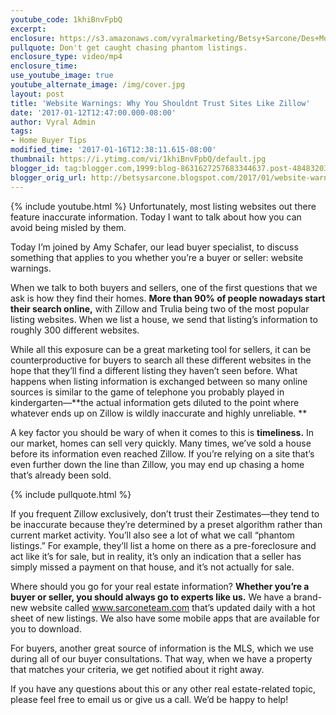 ```yaml
---
youtube_code: 1khiBnvFpbQ
excerpt:
enclosure: https://s3.amazonaws.com/vyralmarketing/Betsy+Sarcone/Des+Moines+Real+Estate+Agent-+Why+shouldnt+you+trust+most+listing+websites%253F.mp4
pullquote: Don't get caught chasing phantom listings.
enclosure_type: video/mp4
enclosure_time:
use_youtube_image: true
youtube_alternate_image: /img/cover.jpg
layout: post
title: 'Website Warnings: Why You Shouldnt Trust Sites Like Zillow'
date: '2017-01-12T12:47:00.000-08:00'
author: Vyral Admin
tags:
- Home Buyer Tips
modified_time: '2017-01-16T12:38:11.615-08:00'
thumbnail: https://i.ytimg.com/vi/1khiBnvFpbQ/default.jpg
blogger_id: tag:blogger.com,1999:blog-8631627257683344637.post-4848320369321699737
blogger_orig_url: http://betsysarcone.blogspot.com/2017/01/website-warnings-why-you-shouldnt-trust.html
---
```

{% include youtube.html %}
Unfortunately, most listing websites out there feature inaccurate information. Today I want to talk about how you can avoid being misled by them.

Today I’m joined by Amy Schafer, our lead buyer specialist, to discuss something that applies to you whether you’re a buyer or seller: website warnings.

When we talk to both buyers and sellers, one of the first questions that we ask is how they find their homes. **More than 90% of people nowadays start their search online,** with Zillow and Trulia being two of the most popular listing websites. When we list a house, we send that listing’s information to roughly 300 different websites.

While all this exposure can be a great marketing tool for sellers, it can be counterproductive for buyers to search all these different websites in the hope that they’ll find a different listing they haven’t seen before. What happens when listing information is exchanged between so many online sources is similar to the game of telephone you probably played in kindergarten—**the actual information gets diluted to the point where whatever ends up on Zillow is wildly inaccurate and highly unreliable. **

A key factor you should be wary of when it comes to this is **timeliness.** In our market, homes can sell very quickly. Many times, we’ve sold a house before its information even reached Zillow. If you’re relying on a site that’s even further down the line than Zillow, you may end up chasing a home that’s already been sold.

{% include pullquote.html %}

If you frequent Zillow exclusively, don’t trust their Zestimates—they tend to be inaccurate because they’re determined by a preset algorithm rather than current market activity. You’ll also see a lot of what we call “phantom listings.” For example, they’ll list a home on there as a pre-foreclosure and act like it’s for sale, but in reality, it’s only an indication that a seller has simply missed a payment on that house, and it’s not actually for sale.

Where should you go for your real estate information? **Whether you’re a buyer or seller, you should always go to experts like us.** We have a brand-new website called www.sarconeteam.com that’s updated daily with a hot sheet of new listings. We also have some mobile apps that are available for you to download.

For buyers, another great source of information is the MLS, which we use during all of our buyer consultations. That way, when we have a property that matches your criteria, we get notified about it right away.

If you have any questions about this or any other real estate-related topic, please feel free to email us or give us a call. We’d be happy to help!

